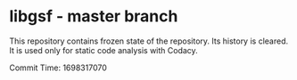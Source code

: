# libgsf - master branch

This repository contains frozen state of the repository.
Its history is cleared. It is used only for static code
analysis with Codacy.

Commit Time: 1698317070